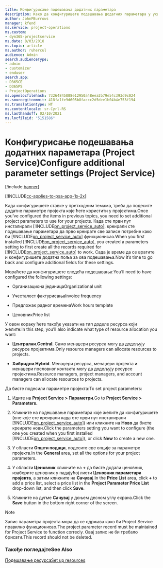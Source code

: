 ```yaml
---
title: Конфигурисање подешавања додатних параметара
description: Како да конфигуришете подешавања додатних параметара у услузи Project Service
author: JohnPBurrows
manager: kfend
ms.service: project-operations
ms.custom:
- dyn365-projectservice
ms.date: 8/03/2018
ms.topic: article
ms.author: ruhercul
audience: Admin
search.audienceType:
- admin
- customizer
- enduser
search.app:
- D365CE
- D365PS
- ProjectOperations
ms.openlocfilehash: 73264845808e12950a48eea2b79e54c393d9c024
ms.sourcegitcommit: 418fa1fe9d605b8faccc2d5dee1b04b4e753f194
ms.translationtype: HT
ms.contentlocale: sr-Cyrl-RS
ms.lasthandoff: 02/10/2021
ms.locfileid: "5151586"
---
```

# <a name="configure-additional-parameter-settings-project-service"></a><span data-ttu-id="cf383-103">Конфигурисање подешавања додатних параметара (Project Service)</span><span class="sxs-lookup"><span data-stu-id="cf383-103">Configure additional parameter settings (Project Service)</span></span>

[!include [banner](../includes/psa-now-project-operations.md)]

[!INCLUDE[cc-applies-to-psa-app-1x-2x](../includes/cc-applies-to-psa-app-1x-2x.md)]

<span data-ttu-id="cf383-104">Када конфигуришете ставке у претходним темама, треба да подесите додатне параметре пројекта које ћете користити у пројектима.</span><span class="sxs-lookup"><span data-stu-id="cf383-104">Once you’ve configured the items in previous topics, you need to set additional project parameters to use for your projects.</span></span> <span data-ttu-id="cf383-105">Када сте први пут инсталирали [!INCLUDE[pn_project_service_auto](../includes/pn-project-service-auto.md)], креирали сте подешавање параметара да прво креирате све записе потребне како би [!INCLUDE[pn_project_service_auto](../includes/pn-project-service-auto.md)] функционисао.</span><span class="sxs-lookup"><span data-stu-id="cf383-105">When you first installed [!INCLUDE[pn_project_service_auto](../includes/pn-project-service-auto.md)], you created a parameters setting to first create all the records required for [!INCLUDE[pn_project_service_auto](../includes/pn-project-service-auto.md)] to work.</span></span> <span data-ttu-id="cf383-106">Сада је време да се вратите и конфигуришете додатна поља за ова подешавања.</span><span class="sxs-lookup"><span data-stu-id="cf383-106">Now it’s time to go back and configure additional fields for these settings.</span></span>  
  
 <span data-ttu-id="cf383-107">Мораћете да конфигуришете следећа подешавања:</span><span class="sxs-lookup"><span data-stu-id="cf383-107">You’ll need to have configured the following settings:</span></span>  
  
-   <span data-ttu-id="cf383-108">Организациона јединица</span><span class="sxs-lookup"><span data-stu-id="cf383-108">Organizational unit</span></span>  
  
-   <span data-ttu-id="cf383-109">Учесталост фактурисања</span><span class="sxs-lookup"><span data-stu-id="cf383-109">Invoice frequency</span></span>  
  
-   <span data-ttu-id="cf383-110">Предложак радног времена</span><span class="sxs-lookup"><span data-stu-id="cf383-110">Work hours template</span></span>  
  
-   <span data-ttu-id="cf383-111">Ценовник</span><span class="sxs-lookup"><span data-stu-id="cf383-111">Price list</span></span>  
 
<span data-ttu-id="cf383-112">У овом кораку ћете такође указати на тип доделе ресурса који желите:</span><span class="sxs-lookup"><span data-stu-id="cf383-112">In this step, you’ll also indicate what type of resource allocation you want:</span></span>  
  
- <span data-ttu-id="cf383-113">**Централни**.</span><span class="sxs-lookup"><span data-stu-id="cf383-113">**Central**.</span></span> <span data-ttu-id="cf383-114">Само менаџери ресурса могу да додељују ресурсе пројектима.</span><span class="sxs-lookup"><span data-stu-id="cf383-114">Only resource managers can allocate resources to projects.</span></span>  
  
- <span data-ttu-id="cf383-115">**Хибридни**.</span><span class="sxs-lookup"><span data-stu-id="cf383-115">**Hybrid**.</span></span> <span data-ttu-id="cf383-116">Менаџери ресурса, менаџери пројекта и менаџери пословног контакта могу да додељују ресурсе пројектима.</span><span class="sxs-lookup"><span data-stu-id="cf383-116">Resource managers, project managers, and account managers can allocate resources to projects.</span></span>  
  
 
<span data-ttu-id="cf383-117">Да бисте подесили параметре пројекта:</span><span class="sxs-lookup"><span data-stu-id="cf383-117">To set project parameters:</span></span>  
  
1. <span data-ttu-id="cf383-118">Идите на **Project Service > Параметри**.</span><span class="sxs-lookup"><span data-stu-id="cf383-118">Go to **Project Service > Parameters**.</span></span>  
  
2. <span data-ttu-id="cf383-119">Кликните на подешавање параметара које желите да конфигуришете (оне које сте креирали када сте први пут инсталирали [!INCLUDE[pn_project_service_auto](../includes/pn-project-service-auto.md)]) или кликните на **Ново** да бисте креирате нови.</span><span class="sxs-lookup"><span data-stu-id="cf383-119">Click the parameters setting you want to configure (the one you created when you first installed [!INCLUDE[pn_project_service_auto](../includes/pn-project-service-auto.md)]), or click **New** to create a new one.</span></span>  
  
3. <span data-ttu-id="cf383-120">У области **Општи подаци**, подесите све опције за параметре пројекта.</span><span class="sxs-lookup"><span data-stu-id="cf383-120">In the **General** area, set all the options for your project parameters.</span></span>  
  
4. <span data-ttu-id="cf383-121">У области **Ценовник** кликните на **+** да бисте додали ценовник, изаберите ценовник у падајућој листи **Ценовник параметара пројекта**, а затим кликните на **Сачувај**.</span><span class="sxs-lookup"><span data-stu-id="cf383-121">In the **Price List** area, click **+** to add a price list, select a price list in the **Project Parameter Price List** drop-down list, and then click **Save**.</span></span>  
  
5. <span data-ttu-id="cf383-122">Кликните на дугме **Сачувај** у доњем десном углу екрана.</span><span class="sxs-lookup"><span data-stu-id="cf383-122">Click the **Save** button in the bottom right corner of the screen.</span></span>  

> [!NOTE]
> <span data-ttu-id="cf383-123">Запис параметра пројекта мора да се одржава како би Project Service правилно функционисао.</span><span class="sxs-lookup"><span data-stu-id="cf383-123">The project parameter record must be maintained for Project Service to function correcly.</span></span> <span data-ttu-id="cf383-124">Овај запис не би требало брисати.</span><span class="sxs-lookup"><span data-stu-id="cf383-124">This record should not be deleted.</span></span>

### <a name="see-also"></a><span data-ttu-id="cf383-125">Такође погледајте</span><span class="sxs-lookup"><span data-stu-id="cf383-125">See Also</span></span>  
 [<span data-ttu-id="cf383-126">Подешавање ресурса</span><span class="sxs-lookup"><span data-stu-id="cf383-126">Set up resources</span></span>](../psa/set-up-resources.md)
